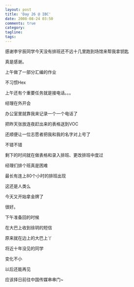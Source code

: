 ```yaml
---
layout: post
title: 'Day 26 @ IBC'
date: 2008-08-24 03:50
comments: true
category: 
tagline: 
tags:
---
```

    

感谢李宇辰同学今天没有排班还不远十几里跑到场馆来帮我拿钥匙

真是感谢。

上午做了一部分汇编的作业

不习惯Hex

上午还有个重要任务就是接电话。。。

经理在外开会

办公室里就靠我来记录一个一个电话了

把昨天张放连夜赶出来的表格送到VOC

还顺便让一位志愿者把我和我的名字对上号了

不错不错

剩下的时间就在做表格和录入排班、更改排班中度过

经理们排个班真是困难

最长有连上80个小时的排班出现

这还是人类么

今天又开始拿金牌了

很好。

下午准备回的时候

在大巴上收到徐玥的短信

原来就在边上的大巴上丫

将近十年没见的同学

变化不小

以后还能再见

应该择日前往中国传媒串串门~
